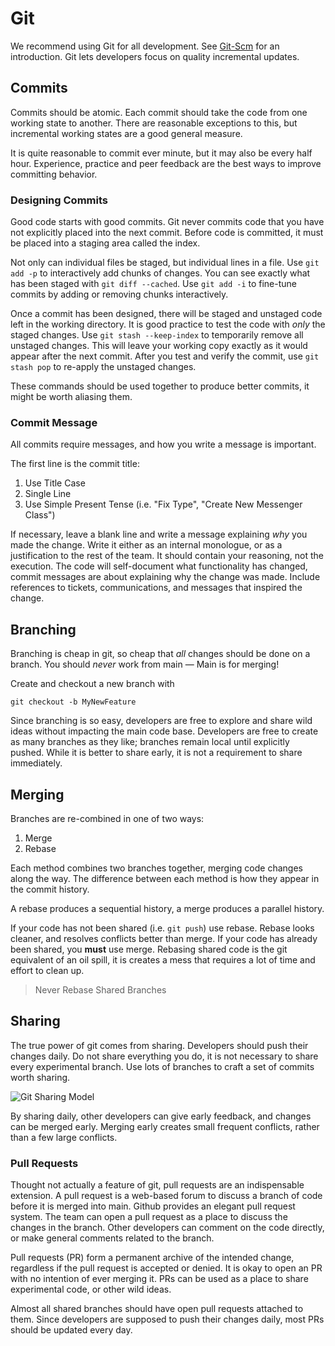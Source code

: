 # Git #

We recommend using Git for all development.
See [Git-Scm](http://git-scm.com/about) for an introduction.
Git lets developers focus on quality incremental updates.

## Commits ##

Commits should be atomic.
Each commit should take the code from one working state to another.
There are reasonable exceptions to this,
but incremental working states are a good general measure.

It is quite reasonable to commit ever minute,
but it may also be every half hour.
Experience, practice and peer feedback are the best ways to improve committing behavior.

### Designing Commits ###

Good code starts with good commits.
Git never commits code that you have not explicitly placed into the next commit.
Before code is committed, it must be placed into a staging area called the index.

Not only can individual files be staged, but individual lines in a file.
Use `git add -p` to interactively add chunks of changes.
You can see exactly what has been staged with `git diff --cached`.
Use `git add -i` to fine-tune commits by adding or removing chunks interactively.

Once a commit has been designed,
there will be staged and unstaged code left in the working directory.
It is good practice to test the code with _only_ the staged changes.
Use `git stash --keep-index` to temporarily remove all unstaged changes.
This will leave your working copy exactly as it would appear after the next commit.
After you test and verify the commit, use `git stash pop` to re-apply the unstaged changes.

These commands should be used together to produce better commits,
it might be worth aliasing them.

### Commit Message ###

All commits require messages, and how you write a message is important.

The first line is the commit title:

1. Use Title Case
2. Single Line
3. Use Simple Present Tense
  (i.e. "Fix Type", "Create New Messenger Class")

If necessary, leave a blank line and write a message explaining _why_ you made the change. 
Write it either as an internal monologue, 
or as a justification to the rest of the team. It should contain your reasoning, not the execution. 
The code will self-document what functionality has changed,
commit messages are about explaining why the change was made.
Include references to tickets, communications, and messages that inspired the change.

## Branching ##

Branching is cheap in git, so cheap that _all_ changes should be done on a branch.
You should _never_ work from main — Main is for merging!

Create and checkout a new branch with 

    git checkout -b MyNewFeature

Since branching is so easy,
developers are free to explore and share wild ideas without impacting the main code base.
Developers are free to create as many branches as they like;
branches remain local until explicitly pushed.
While it is better to share early, it is not a requirement to share immediately.

## Merging ##

Branches are re-combined in one of two ways:

1. Merge
2. Rebase

Each method combines two branches together, merging code changes along the way.
The difference between each method is how they appear in the commit history.

A rebase produces a sequential history, a merge produces a parallel history.

If your code has not been shared (i.e. `git push`) use rebase.
Rebase looks cleaner, and resolves conflicts better than merge.
If your code has already been shared, you **must** use merge.
Rebasing shared code is the git equivalent of an oil spill,
it is creates a mess that requires a lot of time and effort to clean up.

> Never Rebase Shared Branches

## Sharing ##

The true power of git comes from sharing.
Developers should push their changes daily.
Do not share everything you do,
it is not necessary to share every experimental branch.
Use lots of branches to craft a set of commits worth sharing.

![Git Sharing Model](//github.com/jacobgroundwater/My-Blog/raw/master/DistributedTeams/git-sharing.png)

By sharing daily, other developers can give early feedback,
and changes can be merged early.
Merging early creates small frequent conflicts,
rather than a few large conflicts.


### Pull Requests ###

Thought not actually a feature of git,
pull requests are an indispensable extension.
A pull request is a web-based forum to discuss a branch of code before it is merged into main.
Github provides an elegant pull request system.
The team can open a pull request as a place to discuss the changes in the branch.
Other developers can comment on the code directly,
or make general comments related to the branch.

Pull requests (PR) form a permanent archive of the intended change,
regardless if the pull request is accepted or denied.
It is okay to open an PR with no intention of ever merging it.
PRs can be used as a place to share experimental code,
or other wild ideas.

Almost all shared branches should have open pull requests attached to them.
Since developers are supposed to push their changes daily,
most PRs should be updated every day.
